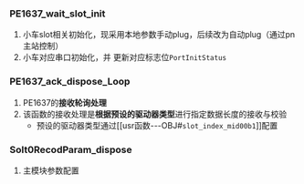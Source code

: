 ### PE1637_wait_slot_init
1. 小车slot相关初始化，现采用本地参数手动plug，后续改为自动plug（通过pn主站控制）
2. 小车对应串口初始化，并 更新对应标志位`PortInitStatus`

### **PE1637_ack_dispose_Loop**
1. PE1637的**接收轮询处理**
2. 该函数的接收处理是**根据预设的驱动器类型**进行指定数据长度的接收与校验
	- 预设的驱动器类型通过[[usr函数---OBJ#`slot_index_mid00b1`]]配置

### Solt0RecodParam_dispose
1. 主模块参数配置
